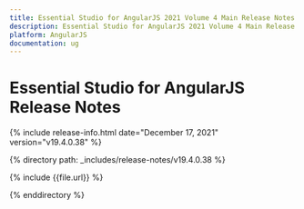 ```yaml
---
title: Essential Studio for AngularJS 2021 Volume 4 Main Release Notes  
description: Essential Studio for AngularJS 2021 Volume 4 Main Release Notes  
platform: AngularJS
documentation: ug
---
```


# Essential Studio for AngularJS  Release Notes  

{% include release-info.html date="December 17, 2021"  version="v19.4.0.38" %} 


{% directory path: _includes/release-notes/v19.4.0.38 %}

{% include {{file.url}} %}

{% enddirectory %}